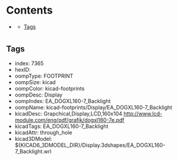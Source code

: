 



Contents
========

* [](#)
	* [Tags](#tags)

# 

## Tags

- index: 7365
- hexID: 
- oompType: FOOTPRINT
- oompSize: kicad
- oompColor: kicad-footprints
- oompDesc: Display
- oompIndex: EA_DOGXL160-7_Backlight
- oompName: kicad-footprints/Display/EA_DOGXL160-7_Backlight
- kicadDesc: Grapchical,Display,LCD,160x104 http://www.lcd-module.com/eng/pdf/grafik/dogxl160-7e.pdf
- kicadTags: EA_DOGXL160-7_Backlight
- kicadAttr: through_hole
- kicad3DModel: ${KICAD6_3DMODEL_DIR}/Display.3dshapes/EA_DOGXL160-7_Backlight.wrl

